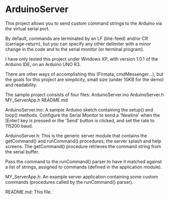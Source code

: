 ArduinoServer
============

This project allows you to send custom command strings to the Arduino via the virtual serial port.

By default, commands are terminated by an LF (line-feed) and/or CR (carriage-return), but you can specify any other delimiter with a minor change in the code and to the serial monitor (or terminal program).

I have only tested this project under Windows XP, with version 1.0.1 of the Arduino IDE, on an Arduino UNO R3.

There are other ways of accomplishing this (Firmata, cmdMessenger...), but the goals for this project are simplicity, small size (under 10KB for the demo) and readability.

The sample project consists of four files:
ArduinoServer.ino
ArduinoServer.h
MY_ServerApp.h
README.md

ArduinoServer.ino:
A sample Arduino sketch containing the setup() and loop() methods.  Configure the Serial Monitor to send a 'Newline' when the [Enter] key is pressed or the 'Send' button is clicked, and set the rate to 115200 baud.

ArduinoServer.h:
This is the generic server module that contains the getCommand() and runCommand() procedures; the server splash and help screens.  The getCommand() procedure retrieves the command string from the serial buffer.

Pass the command to the runCommand() parser to have it matched against a list of strings, assigned to commands (defined in the application module).

MY_ServerApp.h:
An example server application containing some custom commands (procedures called by the runCommand() parser).

README.md:
This file.